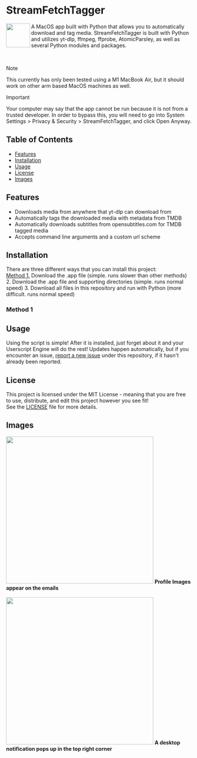 # StreamFetchTagger

<img align="left" height="65vw" src="resources/StreamFetchTagger_icon_cropped.png">

A MacOS app built with Python that allows you to automatically download and tag media. StreamFetchTagger is built with Python and utilizes yt-dlp, ffmpeg, ffprobe, AtomicParsley, as well as several Python modules and packages.

</br>

> [!NOTE]  
> This currently has only been tested using a M1 MacBook Air, but it should work on other arm based MacOS machines as well.

> [!IMPORTANT]  
> Your computer may say that the app cannot be run because it is not from a trusted developer. In order to bypass this, you will need to go into System Settings > Privacy & Security > StreamFetchTagger, and click Open Anyway.
## Table of Contents

- [Features](#features)
- [Installation](#installation)
- [Usage](#usage)
- [License](#license)
- [Images](#images)

## Features

- Downloads media from anywhere that yt-dlp can download from
- Automatically tags the downloaded media with metadata from TMDB
- Automatically downloads subtitles from opensubtitles.com for TMDB tagged media
- Accepts command line arguments and a custom url scheme

## Installation

There are three different ways that you can install this project:  
[Method 1.](#method-1) Download the .app file (simple. runs slower than other methods)
2. Download the .app file and supporting directories (simple. runs normal speed)
3. Download all files in this repository and run with Python (more difficult. runs normal speed)  

### Method 1

## Usage

Using the script is simple! After it is installed, just forget about it and your Userscript Engine will do the rest!
Updates happen automatically, but if you encounter an issue, [report a new issue](../../issues) under this repository, if it hasn't already been reported.

## License

This project is licensed under the MIT License - meaning that you are free to use, distribute, and edit this project however you see fit!  
See the [LICENSE](./LICENSE) file for more details.

## Images

<p align="left">
  <img src="https://i.imgur.com/Sokt6Nf.png" width="400vw" />
  <strong>Profile Images appear on the emails</strong>
  <br>
  <br>
  <img src="https://i.imgur.com/fQLg4md.png" width="400vw" />
  <strong>A desktop notification pops up in the top right corner</strong>
</p>
